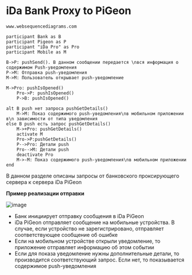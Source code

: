 # iDa Bank Proxy to PiGeon

```text
www.websequencediagrams.com

participant Bank as B
participant Pigeon as P
participant "iDa Pro" as Pro
participant Mobile as M

B->P: pushSend(). В данном сообщении передается \nвся информация о содержимом Push-уведомления
P->M: Отправка push-уведомления
M->M: Пользователь открывает push-уведомление

M->Pro: pushIsOpened()
    Pro->P: pushIsOpened()
    P->B: pushIsOpened()

alt В push нет запроса pushGetDetails()
    M->M: Показ содержимого push-уведомления\nв мобильном приложении в\n зависимости от типа уведомления
else В push есть запрос pushGetDetails()
    M->+Pro: pushGetDetails()
    activate M
    Pro->P:pushGetDetails()
    P-->Pro: Детали push
    Pro-->M: Детали push
    deactivate Pro
    M->-M: Показ содержимого push-уведомления\nв мобильном приложении
end

```

В данном разделе описаны запросы от банковского проксирующего сервера к сервера iDa PiGeon

**Пример реализации отправки**

![image](https://www.websequencediagrams.com/cgi-bin/cdraw?lz=cGFydGljaXBhbnQgQmFuayBhcyBCCgAKDFBpZ2VvbiBhcyBQAAsNImlEYSBQcm8iABYFcm8AKA1Nb2JpbGUgYXMgTQoKQi0-UDogcHVzaFNlbmQoKS4g0JIg0LTQsNC90L3QvtC8INGB0L7QvtCx0YnQtdC90LjQuCDQv9C10YDQtQAjBbXRgtGB0Y8gXG7QsgAEBdC40L3RhNC-0YDQvNCw0YbQuNGPINC-AEMGtAA1BbbQuNC8AFkFUHVzaC3Rg9CyAEkFvtC80LsAYQbRjwpQLT5NOiDQntGC0L_RgNCw0LLQutCwAIEoBQAbGE0ALQaf0L7Qu9GM0LfQvtCy0LDRgtC10LvRjCDQvtGC0LrRgNGL0LIAgTUGADQa0LUKCk0tPlBybwCCGgZJc09wZW5lZCgpCiAgICBQcm8AgjIJAAsQLT5CACMRCmFsdCDQkgCCZgUg0L0AdwXQt9CwAIFWBb7RgQCBUgdHZXREZXRhaWxzAGEHAIFHC7rQsNC3AIIzFLPQvgCBehxcbtCyIACCawWx0LgAghMFAINUBgCCUQW40LvQvtC2AINSCrJcbgCBEway0LjRgQCDIwbRgdGC0LgAgjoFINGC0LjQv9CwIACDHxdlbHNlAIFfCrXRgdGC0YwAgV4NAIFQGSsAgmQJAIF2EWFjdGl2YXRlIE0AgnIMAIIdFVAtAIMvB9CU0LXRgtCw0LvQuACFXgUAgzAJAIRTBgAKFWRlAGIJUHJvAIJ7CC0AghhsCmVuZA&s=default "Схема отправки push-уведомления")

- Банк инициирует отправку сообщения в iDa PiGeon
- iDa PiGeon отправляет сообщение на мобильные устройства. В случае, если устройство не зарегистрировано, отправляет соответствующее сообщение об ошибке
- Если на мобильном устройстве открыли уведомление, то приложение отправляет информацию об этом событии
- Если для показа уведомление нужны дополнительные детали, то производится соответствующий запрос. Если нет, то показывается содержимое push-уведомления